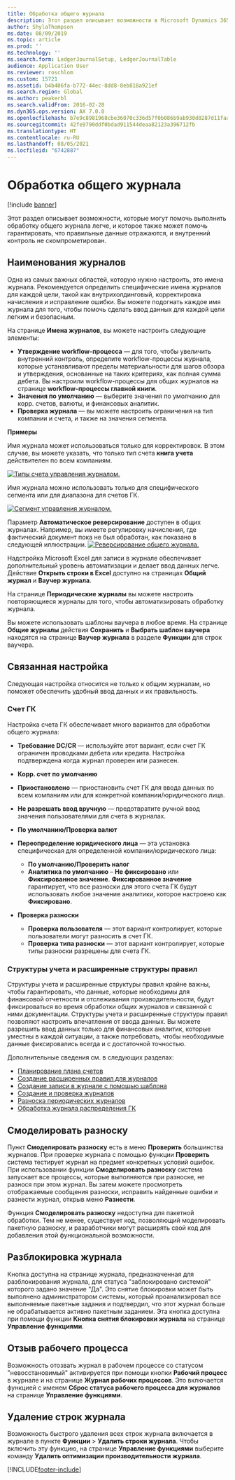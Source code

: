 ```yaml
---
title: Обработка общего журнала
description: Этот раздел описывает возможности в Microsoft Dynamics 365 Finance, которые могут помочь выполнить обработку общего журнала легче, и которое также может помочь гарантировать, что правильные данные отражаются, и внутренний контроль не скомпрометирован.
author: ShylaThompson
ms.date: 08/09/2019
ms.topic: article
ms.prod: ''
ms.technology: ''
ms.search.form: LedgerJournalSetup, LedgerJournalTable
audience: Application User
ms.reviewer: roschlom
ms.custom: 15721
ms.assetid: b4b406fa-b772-44ec-8dd8-8eb818a921ef
ms.search.region: Global
ms.author: peakerbl
ms.search.validFrom: 2016-02-28
ms.dyn365.ops.version: AX 7.0.0
ms.openlocfilehash: b7e9c8981968cbe36070c336d57f0b086b9ab930d0287d11faaeb0f32ee46364
ms.sourcegitcommit: 42fe9790ddf0bdad911544deaa82123a396712fb
ms.translationtype: HT
ms.contentlocale: ru-RU
ms.lasthandoff: 08/05/2021
ms.locfileid: "6742887"
---
```

# <a name="general-journal-processing"></a>Обработка общего журнала

[!include [banner](../includes/banner.md)]

Этот раздел описывает возможности, которые могут помочь выполнить обработку общего журнала легче, и которое также может помочь гарантировать, что правильные данные отражаются, и внутренний контроль не скомпрометирован.  

## <a name="journal-names"></a>Наименования журналов

Одна из самых важных областей, которую нужно настроить, это имена журнала. Рекомендуется определить специфические имена журналов для каждой цели, такой как внутрихолдинговый, корректировка начисления и исправление ошибки. Вы можете подогнать каждое имя журнала для того, чтобы помочь сделать ввод данных для каждой цели легким и безопасным. 

На странице **Имена журналов**, вы можете настроить следующие элементы:

-   **Утверждение workflow-процесса** — для того, чтобы увеличить внутренний контроль, определите workflow-процессы журнала, которые устанавливают пределы материальности для шагов обзора и утверждения, основанные на таких критериях, как полная сумма дебета. Вы настроили workflow-процессы для общих журналов на странице **workflow-процессы главной книги**.
-   **Значения по умолчанию** — выберите значения по умолчанию для корр. счетов, валюты, и финансовых аналитик.
-   **Проверка журнала** — вы можете настроить ограничения на тип компании и счета, и также на значения сегмента. 

**Примеры**

Имя журнала может использоваться только для корректировок. В этом случае, вы можете указать, что только тип счета **книга учета** действителен по всем компаниям. 

[![Типы счета управления журналом.](./media/journal-control-account-types1.png)](./media/journal-control-account-types1.png)

Имя журнала можно использовать только для специфического сегмента или для диапазона для счетов ГК. 

[![Сегмент управления журналом.](./media/journal-control-segment1.png)](./media/journal-control-segment1.png)

Параметр **Автоматическое реверсирование** доступен в общих журналах. Например, вы имеете регулировку начисления, где фактический документ пока не был обработан, как показано в следующей иллюстрации.
[![Реверсирование общего журнала.](./media/general-journal-reversing1.png)](./media/general-journal-reversing1.png) 

Надстройка Microsoft Excel для записи в журнале обеспечивает дополнительный уровень автоматизации и делает ввод данных легче. Действие **Открыть строки в Excel** доступно на страницах **Общий журнал** и **Ваучер журнала**. 

На странице **Периодические журналы** вы можете настроить повторяющиеся журналы для того, чтобы автоматизировать обработку журнала. 

Вы можете использовать шаблоны ваучера в любое время. На странице **Общие журналы** действия **Сохранить** и **Выбрать шаблон ваучера** находятся на странице **Ваучер журнала** в разделе **Функции** для строк ваучера.

## <a name="related-setup"></a>Связанная настройка
Следующая настройка относится не только к общим журналам, но поможет обеспечить удобный ввод данных и их правильность.

### <a name="main-account"></a>Счет ГК

Настройка счета ГК обеспечивает много вариантов для обработки общего журнала:

-   **Требование DC/CR** — используйте этот вариант, если счет ГК ограничен проводками дебета или кредита. Настройка подтверждена когда журнал проверен или разнесен.

-   **Корр. счет по умолчанию**
-   **Приостановлено** — приостановить счет ГК для ввода данных по всем компаниям или для конкретной компании/юридического лица.
-   **Не разрешать ввод вручную** — предотвратите ручной ввод значения пользователями для счета в журналах.
-   **По умолчанию/Проверка валют**
-   **Переопределение юридического лица** — эта установка специфическая для определенной компании/юридического лица:
    -   **По умолчанию/Проверить налог**
    -   **Аналитика по умолчанию** – **Не фиксировано** или **Фиксированное значение**. **Фиксированное значение** гарантирует, что все разноски для этого счета ГК будут использовать любое значение аналитики, которое настроено как **Фиксировано**.
-   **Проверка разноски**
    -   **Проверка пользователя** — этот вариант контролирует, которые пользователи могут разносить в счет ГК.
    -   **Проверка типа разноски** — этот вариант контролирует, которые типы разноски разрешены для счета ГК.

### <a name="accounting-structures-and-advanced-rules-structures"></a>Структуры учета и расширенные структуры правил

Структуры учета и расширенные структуры правил крайне важны, чтобы гарантировать, что данные, которые необходимы для финансовой отчетности и отслеживания производительности, будут фиксироваться во время обработки общих журналов и связанной с ними документации. Структуры учета и расширенные структуры правил позволяют настроить впечатления от ввода данных. Вы можете разрешить ввод данных только для финансовых аналитик, которые уместны в каждой ситуации, а также потребовать, чтобы необходимые данные фиксировались всегда и с достаточной точностью.

Дополнительные сведения см. в следующих разделах:
- [Планирование плана счетов](plan-chart-of-accounts.md) 
- [Создание расширенных правил для журналов](tasks/create-advanced-rules-journals.md)
- [Создание записи в журнале с помощью шаблона](tasks/create-journal-entry-template.md)
- [Создание и проверка журналов](tasks/create-validate-journals.md)
- [Разноска периодических журналов](tasks/post-periodic-journals.md)
- [Обработка журнала распределения ГК](tasks/process-ledger-allocation-journal.md)

## <a name="simulate-posting"></a>Смоделировать разноску
Пункт **Смоделировать разноску** есть в меню **Проверить** большинства журналов. При проверке журнала с помощью функции **Проверить** система тестирует журнал на предмет конкретных условий ошибок. При использовании функции **Смоделировать разноску** система запускает все процессы, которые выполняются при разноске, не разнося при этом журнал. Вы затем можете просмотреть отображаемые сообщения разноски, исправить найденные ошибки и разнести журнал, открыв меню **Разнести**. 

Функция **Смоделировать разноску** недоступна для пакетной обработки. Тем не менее, существует код, позволяющий моделировать пакетную разноску, и разработчики могут расширять свой код для добавления этой функциональной возможности.  

## <a name="journal-unlock"></a>Разблокировка журнала
Кнопка доступна на странице журнала, предназначенная для разблокирования журнала, для статуса "заблокировано системой" которого задано значение "Да". Это снятие блокировки может быть выполнено администратором системы, который проанализировал все выполняемые пакетные задания и подтвердил, что этот журнал больше не обрабатывается активно пакетным заданием. Эта кнопка доступна при помощи функции **Кнопка снятия блокировки журнала** на странице **Управление функциями**. 

## <a name="workflow-recall"></a>Отзыв рабочего процесса 
Возможность отозвать журнал в рабочем процессе со статусом "невосстановимый" активируется при помощи кнопки **Рабочий процесс** в журнале и на странице **Журнал рабочих процессов**. Это включается функцией с именем **Сброс статуса рабочего процесса для журналов** на странице **Управление функциями**.

## <a name="delete-journal-lines"></a>Удаление строк журнала
Возможность быстрого удаления всех строк журнала включается в журнале в пункте **Функции** > **Удалить строки журнала**. Чтобы включить эту функцию, на странице **Управление функциями** выберите команду **Удалить оптимизации производительности журнала**.


[!INCLUDE[footer-include](../../includes/footer-banner.md)]